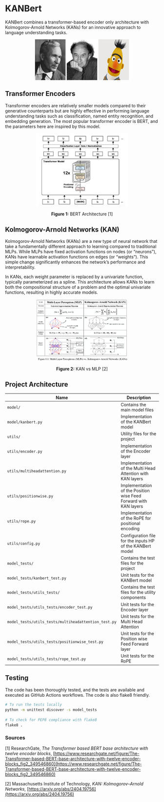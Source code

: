 # KANBert

KANBert combines a transformer-based encoder only architecture with Kolmogorov-Arnold Networks (KANs) for an innovative approach to language understanding tasks.

<p align="center">
    <img src="./images/kalmogorov.webp" alt="Kalmogorov" width="100" height="133">
    <img src="./images/arnold.jpeg" alt="Arnold" width="100" height="133">
    <img src="./images/bert.jpeg" alt="BERT" width="100" height="133">
</p>

## Transformer Encoders

Transformer encoders are relatively smaller models compared to their generative counterparts but are highly effective in performing language understanding tasks such as classification, named entity recognition, and embedding generation. The most popular transformer encoder is BERT, and the parameters here are inspired by this model.

<p align="center">
    <img src="images/bert_archi.png" alt="BERT Architecture" width="300">
</p>

<p align="center">
    <b>Figure 1:</b> BERT Architecture [1]
</p>

## Kolmogorov-Arnold Networks (KAN)

Kolmogorov-Arnold Networks (KANs) are a new type of neural network that take a fundamentally different approach to learning compared to traditional MLPs. While MLPs have fixed activation functions on nodes (or “neurons”), KANs have learnable activation functions on edges (or “weights”). This simple change significantly enhances the network’s performance and interpretability.

In KANs, each weight parameter is replaced by a univariate function, typically parameterized as a spline. This architecture allows KANs to learn both the compositional structure of a problem and the optimal univariate functions, resulting in highly accurate models.

<p align="center">
    <img src="images/mlp_vs_kan.png" alt="KAN vs MLP" width="300">
</p>

<p align="center">
    <b>Figure 2:</b> KAN vs MLP [2]
</p>

## Project Architecture

| Name                        | Description                                                        |
|-----------------------------|--------------------------------------------------------------------|
| `model/`                    | Contains the main model files                                      |
| `model/kanbert.py`          | Implementation of the KANBert model                                |
| `utils/`                    | Utility files for the project                                      |
| `utils/encoder.py`          | Implementation of the Encoder layer                                |
| `utils/multiheadattention.py`| Implementation of the Multi Head Attention with KAN layers                     |
| `utils/positionwise.py`     | Implementation of the Position wise Feed Forward with KAN layers                |
| `utils/rope.py`             | Implementation of the RoPE for positional encoding                             |
| `utils/config.py`           | Configuration file for the inputs HP of the KANBert model                           |
| `model_tests/`              | Contains the test files for the project                            |
| `model_tests/kanbert_test.py`| Unit tests for the KANBert model                                  |
| `model_tests/utils_tests/`  | Contains the test files for the utility components                 |
| `model_tests/utils_tests/encoder_test.py`| Unit tests for the Encoder layer                    |
| `model_tests/utils_tests/multiheadattention_test.py`| Unit tests for the Multi Head Attention |
| `model_tests/utils_tests/positionwise_test.py`| Unit tests for the Position wise Feed Forward layer|
| `model_tests/utils_tests/rope_test.py`| Unit tests for the RoPE                           |

## Testing

The code has been thoroughly tested, and the tests are available and executed as GitHub Actions workflows. The code is also flake8 friendly.

```sh
# To run the tests locally
python -m unittest discover -s model_tests

# To check for PEP8 compliance with flake8
flake8 .
```

### Sources

[1] ResearchGate, *The Transformer based BERT base architecture with twelve encoder blocks*, [https://www.researchgate.net/figure/The-Transformer-based-BERT-base-architecture-with-twelve-encoder-blocks_fig2_349546860](https://www.researchgate.net/figure/The-Transformer-based-BERT-base-architecture-with-twelve-encoder-blocks_fig2_349546860)


[2] Massachusetts Institute of Technology, *KAN: Kolmogorov–Arnold Networks*, [https://arxiv.org/abs/2404.19756](https://arxiv.org/abs/2404.19756)
